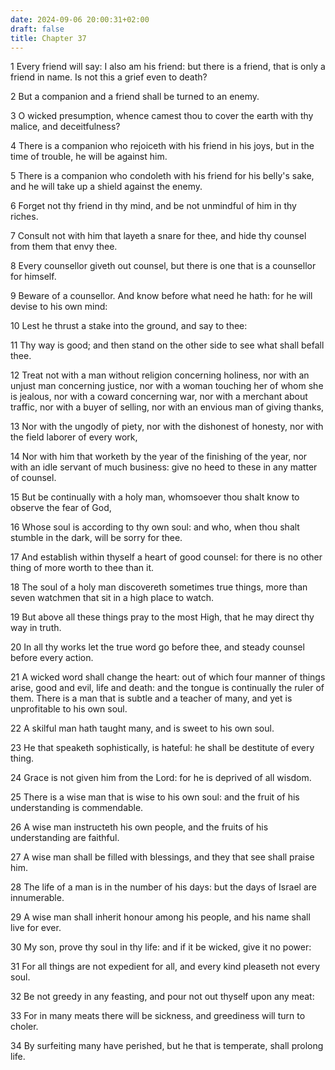 ```yaml
---
date: 2024-09-06 20:00:31+02:00
draft: false
title: Chapter 37
---
```




1 Every friend will say: I also am his friend: but there is a friend, that is only a friend in name. Is not this a grief even to death?

2 But a companion and a friend shall be turned to an enemy.

3 O wicked presumption, whence camest thou to cover the earth with thy malice, and deceitfulness?

4 There is a companion who rejoiceth with his friend in his joys, but in the time of trouble, he will be against him.

5 There is a companion who condoleth with his friend for his belly's sake, and he will take up a shield against the enemy.

6 Forget not thy friend in thy mind, and be not unmindful of him in thy riches.

7 Consult not with him that layeth a snare for thee, and hide thy counsel from them that envy thee.

8 Every counsellor giveth out counsel, but there is one that is a counsellor for himself.

9 Beware of a counsellor. And know before what need he hath: for he will devise to his own mind:

10 Lest he thrust a stake into the ground, and say to thee:

11 Thy way is good; and then stand on the other side to see what shall befall thee.

12 Treat not with a man without religion concerning holiness, nor with an unjust man concerning justice, nor with a woman touching her of whom she is jealous, nor with a coward concerning war, nor with a merchant about traffic, nor with a buyer of selling, nor with an envious man of giving thanks,

13 Nor with the ungodly of piety, nor with the dishonest of honesty, nor with the field laborer of every work,

14 Nor with him that worketh by the year of the finishing of the year, nor with an idle servant of much business: give no heed to these in any matter of counsel.

15 But be continually with a holy man, whomsoever thou shalt know to observe the fear of God,

16 Whose soul is according to thy own soul: and who, when thou shalt stumble in the dark, will be sorry for thee.

17 And establish within thyself a heart of good counsel: for there is no other thing of more worth to thee than it.

18 The soul of a holy man discovereth sometimes true things, more than seven watchmen that sit in a high place to watch.

19 But above all these things pray to the most High, that he may direct thy way in truth.

20 In all thy works let the true word go before thee, and steady counsel before every action.

21 A wicked word shall change the heart: out of which four manner of things arise, good and evil, life and death: and the tongue is continually the ruler of them. There is a man that is subtle and a teacher of many, and yet is unprofitable to his own soul.

22 A skilful man hath taught many, and is sweet to his own soul.

23 He that speaketh sophistically, is hateful: he shall be destitute of every thing.

24 Grace is not given him from the Lord: for he is deprived of all wisdom.

25 There is a wise man that is wise to his own soul: and the fruit of his understanding is commendable.

26 A wise man instructeth his own people, and the fruits of his understanding are faithful.

27 A wise man shall be filled with blessings, and they that see shall praise him.

28 The life of a man is in the number of his days: but the days of Israel are innumerable.

29 A wise man shall inherit honour among his people, and his name shall live for ever.

30 My son, prove thy soul in thy life: and if it be wicked, give it no power:

31 For all things are not expedient for all, and every kind pleaseth not every soul.

32 Be not greedy in any feasting, and pour not out thyself upon any meat:

33 For in many meats there will be sickness, and greediness will turn to choler.

34 By surfeiting many have perished, but he that is temperate, shall prolong life.

